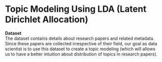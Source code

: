 # Topic Modeling Using LDA (Latent Dirichlet Allocation)

<b>Dataset</b><br/>
</t> The dataset contains details about research papers and related metadata. Since these papers are collected irrespective of their field, our goal as data scientist is to use this dataset to create a topic modeling (which will allows us to have a better intuition about distribution of topics in research papers). 

<b></b><br/>
